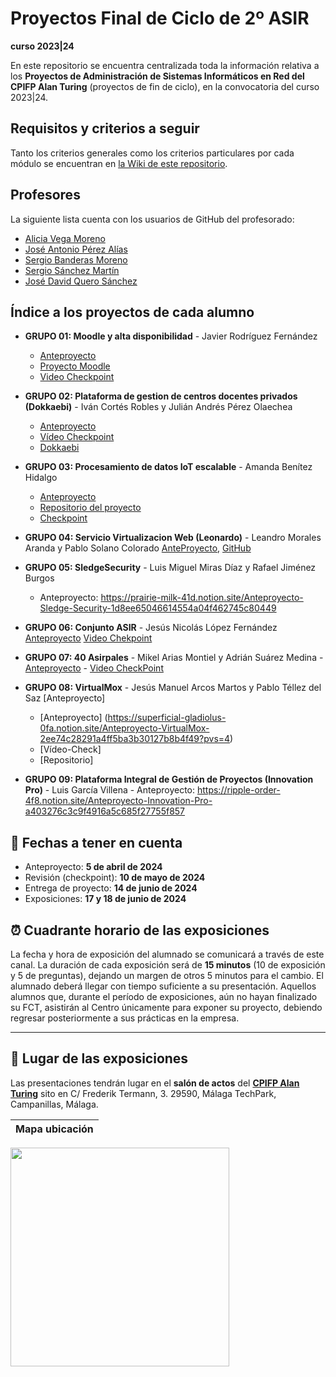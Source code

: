 # Proyectos Final de Ciclo de 2º ASIR
**curso 2023|24**

En este repositorio se encuentra centralizada toda la información relativa a los **Proyectos de Administración de Sistemas Informáticos en Red del CPIFP Alan Turing** (proyectos de fin de ciclo), en la convocatoria del curso 2023|24.

## Requisitos y criterios a seguir

Tanto los criterios generales como los criterios particulares por cada módulo se encuentran en [la Wiki de este repositorio](https://github.com/CPIFPAlanTuring/2asir-tfc-2324/wiki).

## Profesores

La siguiente lista cuenta con los usuarios de GitHub del profesorado:
* [Alicia Vega Moreno](https://github.com/AVegMor)
* [José Antonio Pérez Alías](https://github.com/joseantper)
* [Sergio Banderas Moreno](https://github.com/sergiflags)
* [Sergio Sánchez Martín](https://github.com/SergioSanchezMartin)
* [José David Quero Sánchez](https://github.com/josedavid-quero)

## Índice a los proyectos de cada alumno

* **GRUPO 01: Moodle y alta disponibilidad** - Javier Rodríguez Fernández
    - [Anteproyecto](https://chlorinated-iris-663.notion.site/Ante-Proyecto-Moodle-ASIR-b45b7122203447f18e4ab15dd2c912c3?pvs=4)
    - [Proyecto Moodle](https://github.com/Javviviii2/Moodle.git)
    - [Video Checkpoint](https://youtu.be/ipq2waYJp-c)  
* **GRUPO 02: Plataforma de gestion de centros docentes privados (Dokkaebi)** - Iván Cortés Robles y Julián Andrés Pérez Olaechea
    - [Anteproyecto](https://rattle-waxflower-daa.notion.site/Anteproyecto-Dokkaebi-3a5f1deb06ca4796ae4f923d508756cc?pvs=4)
    - [Vídeo Checkpoint](https://youtu.be/BYf9T2UrZQw)
    - [Dokkaebi](https://github.com/ivancrms/Dokkaebi)
* **GRUPO 03: Procesamiento de datos IoT escalable** - Amanda Benítez Hidalgo
    - [Anteproyecto](https://quiet-licorice-3d4.notion.site/Procesamiento-de-datos-IoT-escalable-8c371549b4c4459ba14a33738e7c1103?pvs=4)
    - [Repositorio del proyecto](https://github.com/amandabz/Procesamiento-de-datos-IoT-escalable.git)
    - [Checkpoint](https://www.youtube.com/watch?v=rilZp60VhF0)
* **GRUPO 04: Servicio Virtualizacion Web (Leonardo)** - Leandro Morales Aranda y Pablo Solano Colorado
  [AnteProyecto](https://plume-sundae-4ce.notion.site/ANTE-PROYECTO-ASIR-Leonardo-914f458ce785455998c3d45a94b53a94),
  [GitHub](https://github.com/Solanodecoin/TFG-Leonardo)
  
* **GRUPO 05: SledgeSecurity** - Luis Miguel Miras Díaz y Rafael Jiménez Burgos
    - Anteproyecto: https://prairie-milk-41d.notion.site/Anteproyecto-Sledge-Security-1d8ee65046614554a04f462745c80449

* **GRUPO 06: Conjunto ASIR** - Jesús Nicolás López Fernández
[Anteproyecto](https://www.notion.so/Conjunto-ASIR-caec12c17a0b44fca4e1f98ab16b5b0f?pvs=4)
[Video Chekpoint](https://youtu.be/Ly7T2SbtHNE)
* **GRUPO 07: 40 Asirpales** - Mikel Arias Montiel y Adrián Suárez Medina
      - [Anteproyecto](https://eastern-cardamom-704.notion.site/d060e451dff34360b78049b33f75a7a4?v=0a68095ac3884ad697580c149b8136a3)
      - [Video CheckPoint](https://youtu.be/A-Q4L9_P5ZQ)
* **GRUPO 08: VirtualMox** - Jesús Manuel Arcos Martos y Pablo Téllez del Saz
[Anteproyecto]
    - [Anteproyecto] (https://superficial-gladiolus-0fa.notion.site/Anteproyecto-VirtualMox-2ee74c28291a4ff5ba3b30127b8b4f49?pvs=4)
    - [Vídeo-Check]
    - [Repositorio]
* **GRUPO 09: Plataforma Integral de Gestión de Proyectos (Innovation Pro)** - Luis García Villena
      - Anteproyecto: https://ripple-order-4f8.notion.site/Anteproyecto-Innovation-Pro-a403276c3c9f4916a5c685f27755f857
  
## 📝 Fechas a tener en cuenta
* Anteproyecto: **5 de abril de 2024**
* Revisión (checkpoint): **10 de mayo de 2024**
* Entrega de proyecto: **14 de junio de 2024**
* Exposiciones: **17 y 18 de junio de 2024**

## ⏰ Cuadrante horario de las exposiciones

La fecha y hora de exposición del alumnado se comunicará a través de este canal. La duración de cada exposición será de **15 minutos** (10 de exposición y 5 de preguntas), dejando un margen de otros 5 minutos para el cambio. El alumnado deberá llegar con tiempo suficiente a su presentación. Aquellos alumnos que, durante el período de exposiciones, aún no hayan finalizado su FCT, asistirán al Centro únicamente para exponer su proyecto, debiendo regresar posteriormente a sus prácticas en la empresa.

---

## :school: Lugar de las exposiciones

Las presentaciones tendrán lugar en el **salón de actos** del [**CPIFP Alan Turing**](https://maps.app.goo.gl/JThz6bDRVpknfbNh7) sito en C/ Frederik Termann, 3. 29590, Málaga TechPark, Campanillas, Málaga.

Mapa ubicación             | 
:-------------------------:|
<a href="https://maps.app.goo.gl/JThz6bDRVpknfbNh7" target="_blank"><img src="https://github.com/CPIFPAlanTuring/2daw-tfc-2324/blob/main/CPIFP_mapa_ubicación.png" width="350" /></a> 
